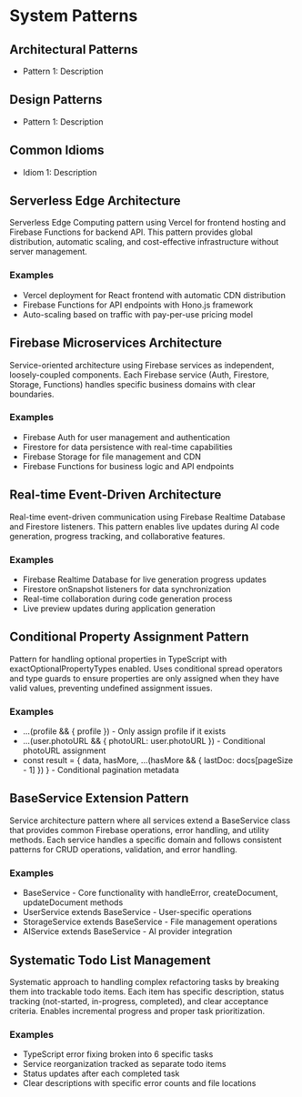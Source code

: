 # System Patterns

## Architectural Patterns

- Pattern 1: Description

## Design Patterns

- Pattern 1: Description

## Common Idioms

- Idiom 1: Description

## Serverless Edge Architecture

Serverless Edge Computing pattern using Vercel for frontend hosting and Firebase Functions for backend API. This pattern provides global distribution, automatic scaling, and cost-effective infrastructure without server management.

### Examples

- Vercel deployment for React frontend with automatic CDN distribution
- Firebase Functions for API endpoints with Hono.js framework
- Auto-scaling based on traffic with pay-per-use pricing model


## Firebase Microservices Architecture

Service-oriented architecture using Firebase services as independent, loosely-coupled components. Each Firebase service (Auth, Firestore, Storage, Functions) handles specific business domains with clear boundaries.

### Examples

- Firebase Auth for user management and authentication
- Firestore for data persistence with real-time capabilities
- Firebase Storage for file management and CDN
- Firebase Functions for business logic and API endpoints


## Real-time Event-Driven Architecture

Real-time event-driven communication using Firebase Realtime Database and Firestore listeners. This pattern enables live updates during AI code generation, progress tracking, and collaborative features.

### Examples

- Firebase Realtime Database for live generation progress updates
- Firestore onSnapshot listeners for data synchronization
- Real-time collaboration during code generation process
- Live preview updates during application generation


## Conditional Property Assignment Pattern

Pattern for handling optional properties in TypeScript with exactOptionalPropertyTypes enabled. Uses conditional spread operators and type guards to ensure properties are only assigned when they have valid values, preventing undefined assignment issues.

### Examples

- ...(profile && { profile }) - Only assign profile if it exists
- ...(user.photoURL && { photoURL: user.photoURL }) - Conditional photoURL assignment
- const result = { data, hasMore, ...(hasMore && { lastDoc: docs[pageSize - 1] }) } - Conditional pagination metadata


## BaseService Extension Pattern

Service architecture pattern where all services extend a BaseService class that provides common Firebase operations, error handling, and utility methods. Each service handles a specific domain and follows consistent patterns for CRUD operations, validation, and error handling.

### Examples

- BaseService - Core functionality with handleError, createDocument, updateDocument methods
- UserService extends BaseService - User-specific operations
- StorageService extends BaseService - File management operations
- AIService extends BaseService - AI provider integration


## Systematic Todo List Management

Systematic approach to handling complex refactoring tasks by breaking them into trackable todo items. Each item has specific description, status tracking (not-started, in-progress, completed), and clear acceptance criteria. Enables incremental progress and proper task prioritization.

### Examples

- TypeScript error fixing broken into 6 specific tasks
- Service reorganization tracked as separate todo items
- Status updates after each completed task
- Clear descriptions with specific error counts and file locations
